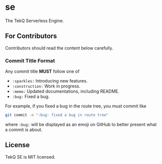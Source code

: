 # se

The TekQ Serverless Engine.

## For Contributors

Contributors should read the content below carefully.

### Commit Title Format

Any commit title **MUST** follow one of

- `:sparkles:` Introducing new features.
- `:construction:` Work in progress.
- `:memo:` Updated documentations, including README.
- `:bug:` Fixed a bug.

For example, if you fixed a bug in the route tree, you must commit like

```bash
git commit -m ":bug: fixed a bug in route tree"
```

where `:bug:` will be displayed as an emoji on GitHub to better present what a commit is about.

## License

TekQ SE is MIT licensed.